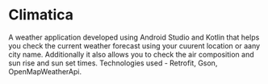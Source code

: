 # Climatica

A weather application developed using Android Studio and Kotlin that helps you check the current weather forecast using your cuurent location or aany city name. 
Additionally it also allows you to check the air composition and sun rise and sun set times.
Technologies used - Retrofit, Gson, OpenMapWeatherApi.
